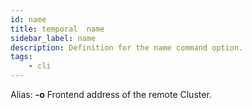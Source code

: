 ```yaml
---
id: name
title: temporal  name
sidebar_label: name
description: Definition for the name command option.
tags:
	- cli
---
```


Alias: **-o**
Frontend address of the remote Cluster.
